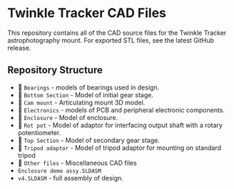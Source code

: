 # Twinkle Tracker CAD Files
This repository contains all of the CAD source files for the Twinkle Tracker
astrophotography mount. For exported STL files, see the latest GitHub release.

## Repository Structure
- 📁 `Bearings` - models of bearings used in design.
- 📁 `Bottom Section` - Model of initial gear stage.
- 📁 `Cam mount` - Articulating mount 3D model.
- 📁 `Electronics` - models of PCB and peripheral electronic components.
- 📁 `Enclosure` - Model of enclosure.
- 📁 `Rot pot` - Model of adaptor for interfacing output shaft with a rotary
potentiometer.
- 📁 `Top Section` - Model of secondary gear stage.
- 📁 `Tripod adaptor` - Model of tripod adaptor for mounting on standard tripod
- 📁 `Other files` - Miscellaneous CAD files
- `Enclosure demo assy.SLDASM`
- `v4.SLDASM` - full assembly of design.

